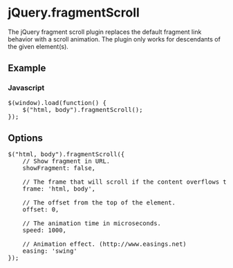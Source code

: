 jQuery.fragmentScroll
=====================

The jQuery fragment scroll plugin replaces the default fragment link behavior with a scroll animation. The plugin only works for descendants of the given element(s).

## Example

### Javascript

<pre>$(window).load(function() {
	$("html, body").fragmentScroll();
});</pre>

## Options

<pre>$("html, body").fragmentScroll({
	// Show fragment in URL.
	showFragment: false,

	// The frame that will scroll if the content overflows the elements box.
	frame: 'html, body',

	// The offset from the top of the element.
	offset: 0,

	// The animation time in microseconds.
	speed: 1000,

	// Animation effect. (http://www.easings.net)
	easing: 'swing'
});</pre>
